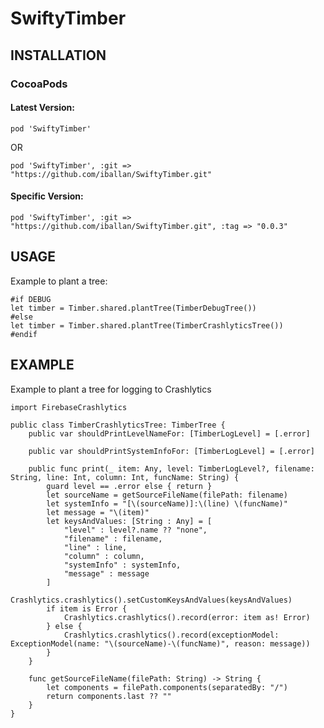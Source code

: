 # SwiftyTimber


## INSTALLATION

### CocoaPods

#### Latest Version:
`pod 'SwiftyTimber'`

OR

`pod 'SwiftyTimber', :git => "https://github.com/iballan/SwiftyTimber.git"`

#### Specific Version:
`pod 'SwiftyTimber', :git => "https://github.com/iballan/SwiftyTimber.git", :tag => "0.0.3"`


## USAGE

Example to plant a tree:
```
#if DEBUG
let timber = Timber.shared.plantTree(TimberDebugTree())
#else
let timber = Timber.shared.plantTree(TimberCrashlyticsTree())
#endif
```

## EXAMPLE

Example to plant a tree for logging to Crashlytics
```
import FirebaseCrashlytics

public class TimberCrashlyticsTree: TimberTree {
    public var shouldPrintLevelNameFor: [TimberLogLevel] = [.error]
    
    public var shouldPrintSystemInfoFor: [TimberLogLevel] = [.error]
    
    public func print(_ item: Any, level: TimberLogLevel?, filename: String, line: Int, column: Int, funcName: String) {
        guard level == .error else { return }
        let sourceName = getSourceFileName(filePath: filename)
        let systemInfo = "[\(sourceName)]:\(line) \(funcName)"
        let message = "\(item)"
        let keysAndValues: [String : Any] = [
            "level" : level?.name ?? "none",
            "filename" : filename,
            "line" : line,
            "column" : column,
            "systemInfo" : systemInfo,
            "message" : message
        ]
        Crashlytics.crashlytics().setCustomKeysAndValues(keysAndValues)
        if item is Error {
            Crashlytics.crashlytics().record(error: item as! Error)
        } else {
            Crashlytics.crashlytics().record(exceptionModel: ExceptionModel(name: "\(sourceName)-\(funcName)", reason: message))
        }
    }
    
    func getSourceFileName(filePath: String) -> String {
        let components = filePath.components(separatedBy: "/")
        return components.last ?? ""
    }
}
```
